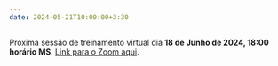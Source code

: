 ```yaml
---
date: 2024-05-21T10:00:00+3:30
---
```

Próxima sessão de treinamento virtual dia <strong>18 de Junho de 2024, 18:00 horário MS</strong>. [Link para o Zoom aqui](https://cornell.zoom.us/j/96720855717?pwd=Q1pFL0VCdTUrVTF5V3hYNmJZU00rZz09).
